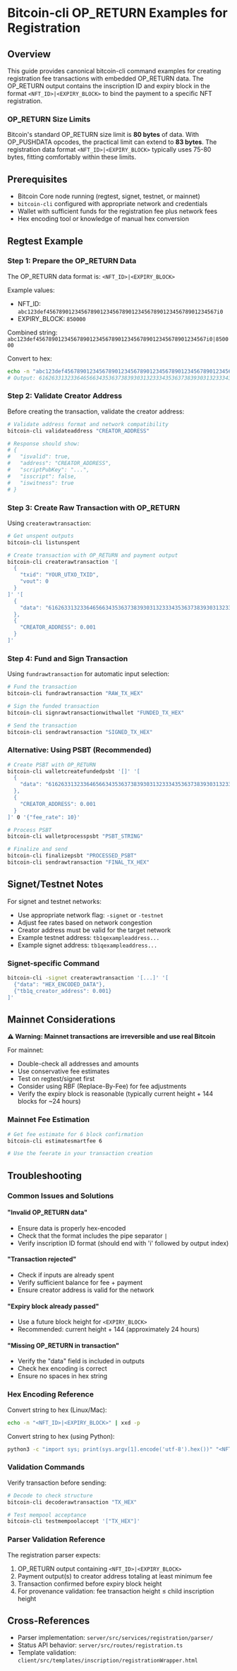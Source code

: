 # Bitcoin-cli OP_RETURN Examples for Registration

## Overview

This guide provides canonical bitcoin-cli command examples for creating registration fee transactions with embedded OP_RETURN data. The OP_RETURN output contains the inscription ID and expiry block in the format `<NFT_ID>|<EXPIRY_BLOCK>` to bind the payment to a specific NFT registration.

### OP_RETURN Size Limits

Bitcoin's standard OP_RETURN size limit is **80 bytes** of data. With OP_PUSHDATA opcodes, the practical limit can extend to **83 bytes**. The registration data format `<NFT_ID>|<EXPIRY_BLOCK>` typically uses 75-80 bytes, fitting comfortably within these limits.

## Prerequisites

- Bitcoin Core node running (regtest, signet, testnet, or mainnet)
- `bitcoin-cli` configured with appropriate network and credentials
- Wallet with sufficient funds for the registration fee plus network fees
- Hex encoding tool or knowledge of manual hex conversion

## Regtest Example

### Step 1: Prepare the OP_RETURN Data

The OP_RETURN data format is: `<NFT_ID>|<EXPIRY_BLOCK>`

Example values:
- NFT_ID: `abc123def456789012345678901234567890123456789012345678901234567i0`
- EXPIRY_BLOCK: `850000`

Combined string: `abc123def456789012345678901234567890123456789012345678901234567i0|850000`

Convert to hex:
```bash
echo -n "abc123def456789012345678901234567890123456789012345678901234567i0|850000" | xxd -p
# Output: 6162633132336465663435363738393031323334353637383930313233343536373839303132333435363738393031323334353637383930313233343536376930377c383530303030
```

### Step 2: Validate Creator Address

Before creating the transaction, validate the creator address:
```bash
# Validate address format and network compatibility
bitcoin-cli validateaddress "CREATOR_ADDRESS"

# Response should show:
# {
#   "isvalid": true,
#   "address": "CREATOR_ADDRESS",
#   "scriptPubKey": "...",
#   "isscript": false,
#   "iswitness": true
# }
```

### Step 3: Create Raw Transaction with OP_RETURN

Using `createrawtransaction`:
```bash
# Get unspent outputs
bitcoin-cli listunspent

# Create transaction with OP_RETURN and payment output
bitcoin-cli createrawtransaction '[
  {
    "txid": "YOUR_UTXO_TXID",
    "vout": 0
  }
]' '[
  {
    "data": "6162633132336465663435363738393031323334353637383930313233343536373839303132333435363738393031323334353637383930313233343536376930377c383530303030"
  },
  {
    "CREATOR_ADDRESS": 0.001
  }
]'
```

### Step 4: Fund and Sign Transaction

Using `fundrawtransaction` for automatic input selection:
```bash
# Fund the transaction
bitcoin-cli fundrawtransaction "RAW_TX_HEX"

# Sign the funded transaction
bitcoin-cli signrawtransactionwithwallet "FUNDED_TX_HEX"

# Send the transaction
bitcoin-cli sendrawtransaction "SIGNED_TX_HEX"
```

### Alternative: Using PSBT (Recommended)

```bash
# Create PSBT with OP_RETURN
bitcoin-cli walletcreatefundedpsbt '[]' '[
  {
    "data": "6162633132336465663435363738393031323334353637383930313233343536373839303132333435363738393031323334353637383930313233343536376930377c383530303030"
  },
  {
    "CREATOR_ADDRESS": 0.001
  }
]' 0 '{"fee_rate": 10}'

# Process PSBT
bitcoin-cli walletprocesspsbt "PSBT_STRING"

# Finalize and send
bitcoin-cli finalizepsbt "PROCESSED_PSBT"
bitcoin-cli sendrawtransaction "FINAL_TX_HEX"
```

## Signet/Testnet Notes

For signet and testnet networks:
- Use appropriate network flag: `-signet` or `-testnet`
- Adjust fee rates based on network congestion
- Creator address must be valid for the target network
- Example testnet address: `tb1qexampleaddress...`
- Example signet address: `tb1qexampleaddress...`

### Signet-specific Command
```bash
bitcoin-cli -signet createrawtransaction '[...]' '[
  {"data": "HEX_ENCODED_DATA"},
  {"tb1q_creator_address": 0.001}
]'
```

## Mainnet Considerations

**⚠️ Warning: Mainnet transactions are irreversible and use real Bitcoin**

For mainnet:
- Double-check all addresses and amounts
- Use conservative fee estimates
- Test on regtest/signet first
- Consider using RBF (Replace-By-Fee) for fee adjustments
- Verify the expiry block is reasonable (typically current height + 144 blocks for ~24 hours)

### Mainnet Fee Estimation
```bash
# Get fee estimate for 6 block confirmation
bitcoin-cli estimatesmartfee 6

# Use the feerate in your transaction creation
```

## Troubleshooting

### Common Issues and Solutions

#### "Invalid OP_RETURN data"
- Ensure data is properly hex-encoded
- Check that the format includes the pipe separator `|`
- Verify inscription ID format (should end with 'i' followed by output index)

#### "Transaction rejected"
- Check if inputs are already spent
- Verify sufficient balance for fee + payment
- Ensure creator address is valid for the network

#### "Expiry block already passed"
- Use a future block height for `<EXPIRY_BLOCK>`
- Recommended: current height + 144 (approximately 24 hours)

#### "Missing OP_RETURN in transaction"
- Verify the "data" field is included in outputs
- Check hex encoding is correct
- Ensure no spaces in hex string

### Hex Encoding Reference

Convert string to hex (Linux/Mac):
```bash
echo -n "<NFT_ID>|<EXPIRY_BLOCK>" | xxd -p
```

Convert string to hex (using Python):
```bash
python3 -c "import sys; print(sys.argv[1].encode('utf-8').hex())" "<NFT_ID>|<EXPIRY_BLOCK>"
```

### Validation Commands

Verify transaction before sending:
```bash
# Decode to check structure
bitcoin-cli decoderawtransaction "TX_HEX"

# Test mempool acceptance
bitcoin-cli testmempoolaccept '["TX_HEX"]'
```

### Parser Validation Reference

The registration parser expects:
1. OP_RETURN output containing `<NFT_ID>|<EXPIRY_BLOCK>`
2. Payment output(s) to creator address totaling at least minimum fee
3. Transaction confirmed before expiry block height
4. For provenance validation: fee transaction height ≤ child inscription height

## Cross-References

- Parser implementation: `server/src/services/registration/parser/`
- Status API behavior: `server/src/routes/registration.ts`
- Template validation: `client/src/templates/inscription/registrationWrapper.html`